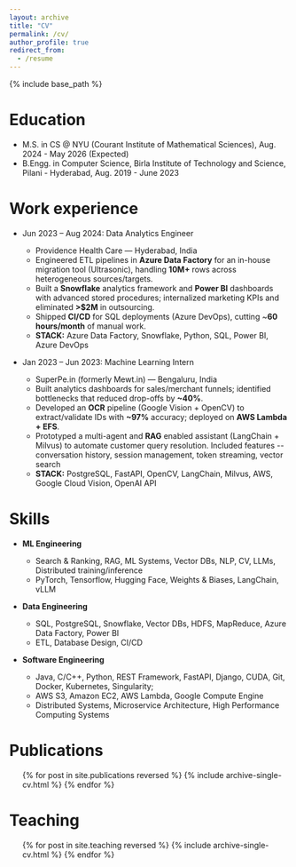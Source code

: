 ```yaml
---
layout: archive
title: "CV"
permalink: /cv/
author_profile: true
redirect_from:
  - /resume
---
```


{% include base_path %}

Education
======

* M.S. in CS @ NYU (Courant Institute of Mathematical Sciences), Aug. 2024 - May 2026 (Expected)
* B.Engg. in Computer Science, Birla Institute of Technology and Science, Pilani - Hyderabad, Aug. 2019 - June 2023

Work experience
======

* Jun 2023 – Aug 2024: Data Analytics Engineer
  * Providence Health Care — Hyderabad, India
  * Engineered ETL pipelines in **Azure Data Factory** for an in-house migration tool (Ultrasonic), handling **10M+** rows across heterogeneous sources/targets.
  * Built a **Snowflake** analytics framework and **Power BI** dashboards with advanced stored procedures; internalized marketing KPIs and eliminated **>$2M** in outsourcing.
  * Shipped **CI/CD** for SQL deployments (Azure DevOps), cutting ~**60 hours/month** of manual work.
  * **STACK:** Azure Data Factory, Snowflake, Python, SQL, Power BI, Azure DevOps

* Jan 2023 – Jun 2023: Machine Learning Intern  
  * SuperPe.in (formerly Mewt.in) — Bengaluru, India
  * Built analytics dashboards for sales/merchant funnels; identified bottlenecks that reduced drop-offs by **~40%**.
  * Developed an **OCR** pipeline (Google Vision + OpenCV) to extract/validate IDs with **~97%** accuracy; deployed on **AWS Lambda + EFS**.
  * Prototyped a multi-agent and **RAG** enabled assistant (LangChain + Milvus) to automate customer query resolution. Included features -- conversation history, session management, token streaming, vector search
  * **STACK:** PostgreSQL, FastAPI, OpenCV, LangChain, Milvus, AWS, Google Cloud Vision, OpenAI API

Skills
======

* **ML Engineering**
  * Search & Ranking, RAG, ML Systems, Vector DBs, NLP, CV, LLMs, Distributed training/inference
  * PyTorch, Tensorflow, Hugging Face, Weights & Biases, LangChain, vLLM

* **Data Engineering**
  * SQL, PostgreSQL, Snowflake, Vector DBs, HDFS, MapReduce, Azure Data Factory, Power BI
  * ETL, Database Design, CI/CD

* **Software Engineering**
  * Java, C/C++, Python, REST Framework, FastAPI, Django, CUDA, Git, Docker, Kubernetes, Singularity;
  * AWS S3, Amazon EC2, AWS Lambda, Google Compute Engine
  * Distributed Systems, Microservice Architecture, High Performance Computing Systems

Publications
======

  <ul>{% for post in site.publications reversed %}
    {% include archive-single-cv.html %}
  {% endfor %}</ul>
  
<!-- Talks
======
  <ul>{% for post in site.talks reversed %}
    {% include archive-single-talk-cv.html  %}
  {% endfor %}</ul> -->
  
Teaching
======

  <ul>{% for post in site.teaching reversed %}
    {% include archive-single-cv.html %}
  {% endfor %}</ul>
  
<!-- Service and leadership
======

* Currently signed in to 43 different slack teams -->
